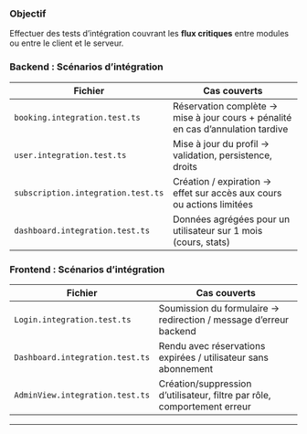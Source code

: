 ### Objectif

Effectuer des tests d’intégration couvrant les **flux critiques** entre modules ou entre le client et le serveur.

### Backend : Scénarios d’intégration

| Fichier                            | Cas couverts                                                                    |
| ---------------------------------- | ------------------------------------------------------------------------------- |
| `booking.integration.test.ts`      | Réservation complète → mise à jour cours + pénalité en cas d’annulation tardive |
| `user.integration.test.ts`         | Mise à jour du profil → validation, persistence, droits                         |
| `subscription.integration.test.ts` | Création / expiration → effet sur accès aux cours ou actions limitées           |
| `dashboard.integration.test.ts`    | Données agrégées pour un utilisateur sur 1 mois (cours, stats)                  |

### Frontend : Scénarios d’intégration

| Fichier                         | Cas couverts                                                             |
| ------------------------------- | ------------------------------------------------------------------------ |
| `Login.integration.test.ts`     | Soumission du formulaire → redirection / message d’erreur backend        |
| `Dashboard.integration.test.ts` | Rendu avec réservations expirées / utilisateur sans abonnement           |
| `AdminView.integration.test.ts` | Création/suppression d’utilisateur, filtre par rôle, comportement erreur |



---
